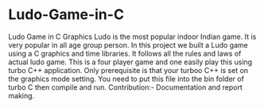 # Ludo-Game-in-C
Ludo Game in C Graphics 
 Ludo is the most popular indoor Indian game. It is very popular in all age group person. In this project we built a Ludo game using a C graphics and time libraries. It follows all the rules and laws of actual ludo game. This is a four player game and one easily play this using turbo C++ application. Only prerequisite is that your turboo C++ is set on the graphics mode setting. You need to put this file into the bin folder of turbo C then compile and run.
Contribution:- Documentation and report making.
